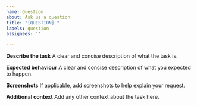 ```yaml
---
name: Question
about: Ask us a question
title: "[QUESTION] "
labels: question
assignees: ''

---
```


**Describe the task**
A clear and concise description of what the task is.

**Expected behaviour**
A clear and concise description of what you expected to happen.

**Screenshots**
If applicable, add screenshots to help explain your request.

**Additional context**
Add any other context about the task here.
